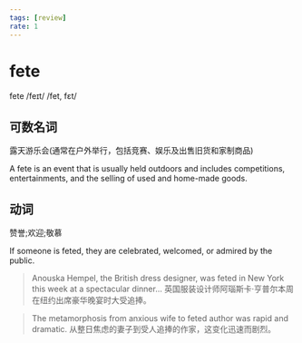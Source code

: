 ```yaml
---
tags: [review]
rate: 1
---
```


# fete
fete /feɪt/ /fet, fɛt/ 

## 可数名词

露天游乐会(通常在户外举行，包括竞赛、娱乐及出售旧货和家制商品)

A fete is an event that is usually held outdoors and includes competitions, entertainments, and the selling of used and home-made goods.  

## 动词

赞誉;欢迎;敬慕

If someone is feted, they are celebrated, welcomed, or admired by the public.  

> Anouska Hempel, the British dress designer, was feted in New York this week at a spectacular dinner...
> 英国服装设计师阿瑙斯卡·亨普尔本周在纽约出席豪华晚宴时大受追捧。


> The metamorphosis from anxious wife to feted author was rapid and dramatic.
> 从整日焦虑的妻子到受人追捧的作家，这变化迅速而剧烈。


